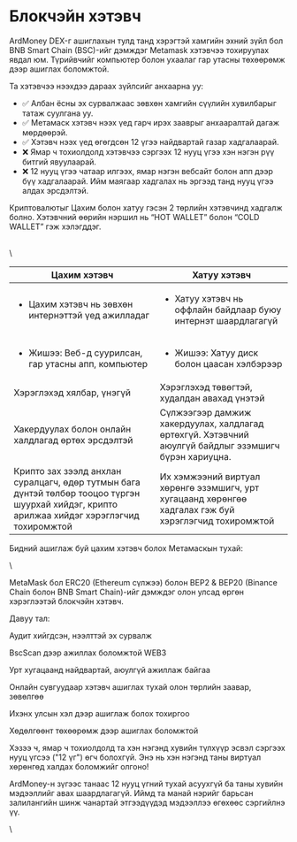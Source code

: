 # Блокчэйн хэтэвч

ArdMoney DEX-г ашиглахын тулд танд хэрэгтэй хамгийн эхний зүйл бол BNB Smart Chain (BSC)-ийг дэмждэг Metamask хэтэвчээ тохируулах явдал юм. Түрийвчийг компьютер болон ухаалаг гар утасны төхөөрөмж дээр ашиглах боломжтой.



Та хэтэвчээ нээхдээ дараах зүйлсийг анхаарна уу:

* ✅ Албан ёсны эх сурвалжаас зөвхөн хамгийн сүүлийн хувилбарыг татаж суулгана уу.
* ✅ Метамаск хэтэвч нээх үед гарч ирэх зааврыг анхааралтай дагаж мөрдөөрэй.
* ✅ Хэтэвч нээх үед өгөгдсөн 12 үгээ найдвартай газар хадгалаарай.
* ❌ Ямар ч тохиолдолд хэтэвчээ сэргээх 12 нууц үгээ хэн нэгэн рүү битгий явуулаарай.
* ❌ 12 нууц үгээ чатаар илгээх, ямар нэгэн вебсайт болон апп дээр бүү хадгалаарай. Ийм маягаар хадгалах нь эргээд танд нууц үгээ алдах эрсдэлтэй.

Криптовалютыг Цахим болон хатуу гэсэн 2 төрлийн хэтэвчинд хадгалж болно. Хэтэвчний өөрийн нэршил нь “HOT WALLET” болон “COLD WALLET” гэж хэлэгддэг.  &#x20;

\
\


| Цахим хэтэвч                                                                                                                                   | Хатуу хэтэвч                                                                                           |
| ---------------------------------------------------------------------------------------------------------------------------------------------- | ------------------------------------------------------------------------------------------------------ |
| <ul><li>Цахим хэтэвч нь зөвхөн интернэттэй үед ажилладаг </li></ul>                                                                            | <ul><li>Хатуу хэтэвч нь оффлайн байдлаар буюу интернэт шаардлагагүй</li></ul>                          |
| <ul><li>Жишээ: Веб-д суурилсан, гар утасны апп, компьютер</li></ul>                                                                            | <ul><li>Жишээ: Хатуу диск болон цаасан хэлбэрээр</li></ul>                                             |
| Хэрэглэхэд хялбар, үнэгүй                                                                                                                      | Хэрэглэхэд төвөгтэй, худалдан авахад үнэтэй                                                            |
| Хакердуулах болон онлайн халдлагад өртөх эрсдэлтэй                                                                                             | Сүлжээгээр дамжиж хакердуулах, халдлагад өртөхгүй. Хэтэвчний аюулгүй байдлыг эзэмшигч бүрэн хариуцна.  |
| Крипто зах зээлд анхлан суралцагч, өдөр тутмын бага дүнтэй төлбөр тооцоо түргэн шуурхай хийдэг, крипто арилжаа хийдэг хэрэглэгчид тохиромжтой  | Их хэмжээний виртуал хөрөнгө эзэмшигч, урт хугацаанд хөрөнгөө хадгалах гэж буй хэрэглэгчид тохиромжтой |



Бидний ашиглаж буй цахим хэтэвч болох Метамаскын тухай:&#x20;

\


MetaMask бол ERC20 (Ethereum сүлжээ) болон BEP2 & BEP20 (Binance Chain болон BNB Smart Chain)-ийг дэмждэг олон улсад өргөн хэрэглээтэй блокчэйн хэтэвч.&#x20;

Давуу тал:&#x20;

Аудит хийгдсэн, нээлттэй эх сурвалж

BscScan дээр ажиллах боломжтой WEB3

Урт хугацаанд найдвартай, аюулгүй ажиллаж байгаа&#x20;

Онлайн сувгуудаар хэтэвч ашиглах тухай олон төрлийн заавар, зөвөлгөө

Ихэнх улсын хэл дээр ашиглаж болох тохиргоо

Хөдөлгөөнт төхөөрөмж дээр ашиглах боломжтой

Хэзээ ч, ямар ч тохиолдолд та хэн нэгэнд хувийн түлхүүр эсвэл сэргээх нууц үгсээ  ("12 үг") өгч болохгүй. Энэ нь хэн нэгэнд таны виртуал хөрөнгөд халдах боломжийг олгоно!

ArdMoney-н зүгээс танаас 12 нууц үгний тухай асуухгүй ба таны хувийн мэдээллийг авах шаардлагагүй. Иймд та манай нэрийг барьсан залилангийн шинж чанартай этгээдүүдэд мэдээллээ өгөхөөс сэргийлнэ үү.&#x20;

\
